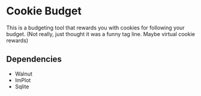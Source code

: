 # Cookie Budget

This is a budgeting tool that rewards you with cookies for following your budget. (Not really, just thought it was a funny tag line. Maybe virtual cookie rewards)

## Dependencies
- Walnut
- ImPlot
- Sqlite